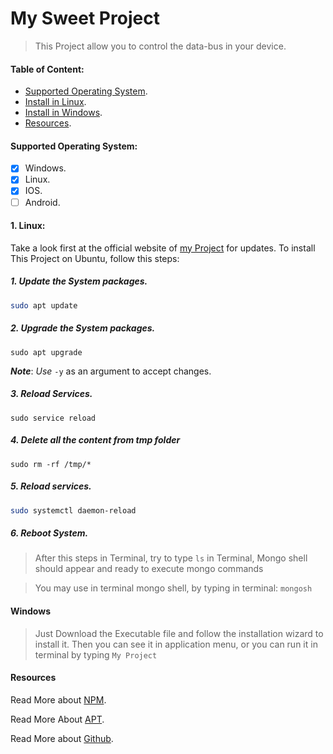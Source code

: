# My Sweet Project

>This Project allow you to control the data-bus in your device.

#### Table of Content:
- [Supported Operating System](Supported-Operating-System:).
- [Install in Linux](1.-Linux:).
- [Install in Windows](Windows).
- [Resources](Resources).

#### Supported Operating System:
- [x] Windows.
- [x] Linux.
- [x] IOS.
- [ ] Android.

#### 1. Linux:
Take a look first at the official website of [my Project](https://github.com/) for updates.
To install This Project on Ubuntu, follow this steps:
##### 1. Update the System packages.
```sh 
sudo apt update
```
##### 2. Upgrade the System packages.
```
sudo apt upgrade
```
***Note***: _Use_ ```-y``` as an argument to accept changes.
##### 3. Reload Services.
```
sudo service reload 
```


##### 4. Delete all the content from tmp folder
```
sudo rm -rf /tmp/* 
```

##### 5. Reload services.
```sh
sudo systemctl daemon-reload 
```

##### 6. Reboot System.

>After this steps in Terminal, try to type ```ls``` in Terminal, Mongo shell should appear and ready to execute mongo commands

>You may use in terminal mongo shell, by typing in terminal:  ```mongosh``` 


#### Windows
>Just Download the Executable file and follow the installation wizard to install it. Then you can see it in application menu, or you can run it in terminal by typing  ```My Project```

#### Resources
Read More about [NPM](https://www.npmjs.com/).

Read More About [APT](https://www.ubuntu.com/).

Read More about [Github](https://www.github.com/).

